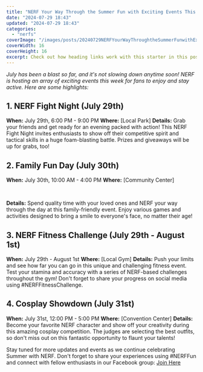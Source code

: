 ```yaml
---
title: "NERF Your Way Through the Summer Fun with Exciting Events This Week!"
date: "2024-07-29 18:43"
updated: "2024-07-29 18:43"
categories:
  - "nerfs"
coverImage: "/images/posts/20240729NERFYourWayThroughtheSummerFunwithExcitingEventsThisWeek_1.jpg"
coverWidth: 16
coverHeight: 16
excerpt: Check out how heading links work with this starter in this post.
---
```


<script>
  import { base } from '$app/paths';
</script>


*July has been a blast so far, and it's not slowing down anytime soon! NERF is hosting an array of exciting events this week for fans to enjoy and stay active. Here are some highlights:*

## 1. NERF Fight Night (July 29th)
**When:** July 29th, 6:00 PM - 9:00 PM
**Where:** [Local Park]
**Details:** Grab your friends and get ready for an evening packed with action! This NERF Fight Night invites enthusiasts to show off their competitive spirit and tactical skills in a huge foam-blasting battle. Prizes and giveaways will be up for grabs, too!
 
## 2. Family Fun Day (July 30th)
**When:** July 30th, 10:00 AM - 4:00 PM
**Where:** [Community Center]

<img class="cover-image" src="{base}/images/posts/20240729NERFYourWayThroughtheSummerFunwithExcitingEventsThisWeek_2.jpg" alt="" style="aspect-ratio: 16 / 16;" width="16" height="16">

**Details:** Spend quality time with your loved ones and NERF your way through the day at this family-friendly event. Enjoy various games and activities designed to bring a smile to everyone's face, no matter their age!
 
## 3. NERF Fitness Challenge (July 29th - August 1st)
**When:** July 29th - August 1st
**Where:** [Local Gym]
**Details:** Push your limits and see how far you can go in this unique and challenging fitness event. Test your stamina and accuracy with a series of NERF-based challenges throughout the gym! Don't forget to share your progress on social media using #NERFFitnessChallenge. 
 
## 4. Cosplay Showdown (July 31st)
**When:** July 31st, 12:00 PM - 5:00 PM
**Where:** [Convention Center]
**Details:** Become your favorite NERF character and show off your creativity during this amazing cosplay competition. The judges are selecting the best outfits, so don't miss out on this fantastic opportunity to flaunt your talents!
 
Stay tuned for more updates and events as we continue celebrating Summer with NERF. Don't forget to share your experiences using #NERFFun and connect with fellow enthusiasts in our Facebook group: [Join Here](https://www.facebook.com/groups/NERFCommunity/)